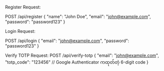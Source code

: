 Register Request:

POST /api/register
{
  "name": "John Doe",
  "email": "john@example.com",
  "password": "password123"
}


Login Request:

POST /api/login
{
  "email": "john@example.com",
  "password": "password123"
}


Verify TOTP Request:
POST /api/verify-totp
{
  "email": "john@example.com",
  "totp_code": "123456"  // Google Authenticator ကထုတ်တဲ့ 6-digit code
}

